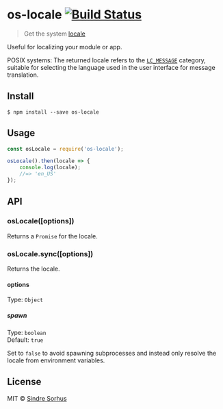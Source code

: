 # os-locale [![Build Status](https://travis-ci.org/sindresorhus/os-locale.svg?branch=master)](https://travis-ci.org/sindresorhus/os-locale)

> Get the system [locale](https://en.wikipedia.org/wiki/Locale_(computer_software))

Useful for localizing your module or app.

POSIX systems: The returned locale refers to
the [`LC_MESSAGE`](http://www.gnu.org/software/libc/manual/html_node/Locale-Categories.html#Locale-Categories) category,
suitable for selecting the language used in the user interface for message translation.

## Install

```
$ npm install --save os-locale
```

## Usage

```js
const osLocale = require('os-locale');

osLocale().then(locale => {
	console.log(locale);
	//=> 'en_US'
});
```

## API

### osLocale([options])

Returns a `Promise` for the locale.

### osLocale.sync([options])

Returns the locale.

#### options

Type: `Object`

##### spawn

Type: `boolean`<br>
Default: `true`

Set to `false` to avoid spawning subprocesses and instead only resolve the locale from environment variables.

## License

MIT © [Sindre Sorhus](https://sindresorhus.com)
